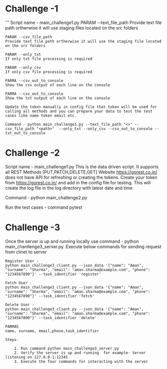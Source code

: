 # Challenge -1
'''
    Script name - main_challenge1.py
    PARAM --text_file_path
    Provide text file path ortherwise it will use staging files located on the src folders

    PARAM --csv_file_path
    Provide text file path ortherwise it will use the staging file located on the src folders

    PARAM --only_txt
    If only txt file processing is required

    PARAM --only_csv
    If only csv file processing is required

    PARMA --csv_out_to_console
    Show the csv output of each line on the console

    PARMA --csv_out_to_console
    Show the txt output of each line on the console

    Update the token manually in config file that token will be used for calling all methods and you can prepare your data to test the test cases like name token email etc.

    Command - python main_challenge1.py --text_file_path "<>" --csv_file_path "<path>"  --only_txt --only_csv --csv_out_to_console --txt_out_to_console



# Challenge -2 
Script name - main_challenge1.py
This is the data driven script. It supports all REST Methods [PUT,PATCH,DELETE,GET]
Website https://gorest.co.in/   does not have API for refreshing or creating the tokens. Create your token from https://gorest.co.in/ and add in the config file for testing.
This will create the log file in the log directory with latest date and time

Command - python main_challenge2.py

Run the test cases -
command pytest

# Challenge -3
Once the server is up and running locally use command - python main_chanllenge3_server.py. Execute below commands for sending request from clinet to server

    Register User -
    python main_challenge3_client.py --json_data '{"name": "Aman", "surname": "Sharma", "email": "aman.sharma@example.com", "phone": "1234567890"}' --task_identifier 'register'

    Fetch User -
    python main_challenge3_client.py --json_data '{"name": "Aman", "surname": "Sharma", "email": "aman.sharma@example.com", "phone": "1234567890"}' --task_identifier 'fetch'

    Delete User -
    python main_challenge3_client.py --json_data '{"name": "Aman", "surname": "Sharma", "email": "aman.sharma@example.com", "phone": "1234567890"}' --task_identifier 'delete'

    PARMAS
    name, surname, email,phone,task_identifier

    Steps-

        1. Run command python main_challenge3_server.py
        2. Verify the server is up and running  for example- Server listening on 127.0.0.1:12345
        3. Execute the four commands for interacting with the server
